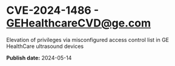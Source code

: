 # CVE-2024-1486 - GEHealthcareCVD@ge.com

Elevation of privileges via misconfigured access control list in GE HealthCare ultrasound devices

**Publish date:** 2024-05-14
